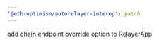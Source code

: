 ```yaml
---
'@eth-optimism/autorelayer-interop': patch
---
```


add chain endpoint override option to RelayerApp
